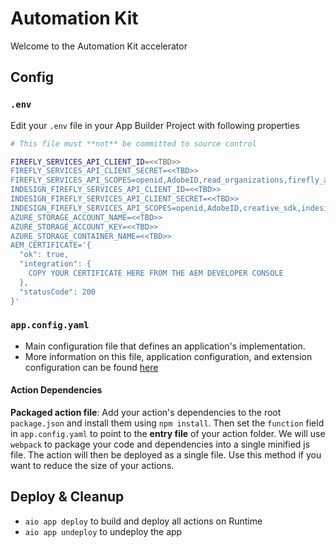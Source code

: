 # Automation Kit

Welcome to the Automation Kit accelerator

## Config

### `.env`

Edit your `.env` file in your App Builder Project with following properties

```bash
# This file must **not** be committed to source control

FIREFLY_SERVICES_API_CLIENT_ID=<<TBD>>
FIREFLY_SERVICES_API_CLIENT_SECRET=<<TBD>>
FIREFLY_SERVICES_API_SCOPES=openid,AdobeID,read_organizations,firefly_api,ff_apis
INDESIGN_FIREFLY_SERVICES_API_CLIENT_ID=<<TBD>>
INDESIGN_FIREFLY_SERVICES_API_CLIENT_SECRET=<<TBD>>
INDESIGN_FIREFLY_SERVICES_API_SCOPES=openid,AdobeID,creative_sdk,indesign_services,creative_cloud
AZURE_STORAGE_ACCOUNT_NAME=<<TBD>>
AZURE_STORAGE_ACCOUNT_KEY=<<TBD>>
AZURE_STORAGE_CONTAINER_NAME=<<TBD>>
AEM_CERTIFICATE='{
  "ok": true,
  "integration": {
    COPY YOUR CERTIFICATE HERE FROM THE AEM DEVELOPER CONSOLE
  },
  "statusCode": 200
}'
```

### `app.config.yaml`

- Main configuration file that defines an application's implementation. 
- More information on this file, application configuration, and extension configuration 
  can be found [here](https://developer.adobe.com/app-builder/docs/guides/appbuilder-configuration/#appconfigyaml)

#### Action Dependencies

**Packaged action file**: Add your action's dependencies to the root
  `package.json` and install them using `npm install`. Then set the `function`
  field in `app.config.yaml` to point to the **entry file** of your action
  folder. We will use `webpack` to package your code and dependencies into a
  single minified js file. The action will then be deployed as a single file.
  Use this method if you want to reduce the size of your actions.

## Deploy & Cleanup

- `aio app deploy` to build and deploy all actions on Runtime
- `aio app undeploy` to undeploy the app
